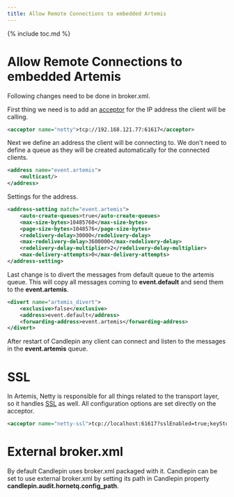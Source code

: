 ```yaml
---
title: Allow Remote Connections to embedded Artemis 
---
```

{% include toc.md %}

# Allow Remote Connections to embedded Artemis


Following changes need to be done in broker.xml.

First thing we need is to add an [acceptor](https://activemq.apache.org/components/artemis/documentation/1.0.0/configuring-transports.html) for the IP address the client will be calling.
```xml
<acceptor name="netty">tcp://192.168.121.77:61617</acceptor>
```

Next we define an address the client will be connecting to. We don't need to define a queue as they will be created automatically for the connected clients.

```xml
<address name="event.artemis">
    <multicast/>
</address>
```

Settings for the address.
```xml
<address-setting match="event.artemis">
    <auto-create-queues>true</auto-create-queues>
    <max-size-bytes>10485760</max-size-bytes>
    <page-size-bytes>1048576</page-size-bytes>
    <redelivery-delay>30000</redelivery-delay>
    <max-redelivery-delay>3600000</max-redelivery-delay>
    <redelivery-delay-multiplier>2</redelivery-delay-multiplier>
    <max-delivery-attempts>0</max-delivery-attempts>
</address-setting>
```

Last change is to divert the messages from default queue to the artemis queue. This will copy all messages coming to **event.default** and send them to the **event.artemis**.
```xml
<divert name="artemis_divert">
    <exclusive>false</exclusive>
    <address>event.default</address>
    <forwarding-address>event.artemis</forwarding-address>
</divert>
```


After restart of Candlepin any client can connect and listen to the messages in the **event.artemis** queue.

# SSL
In Artemis, Netty is responsible for all things related to the transport layer, so it handles [SSL](https://activemq.apache.org/components/artemis/migration-documentation/ssl.html) as well. All configuration options are set directly on the acceptor.
```xml
<acceptor name="netty-ssl">tcp://localhost:61617?sslEnabled=true;keyStorePath=${data.dir}/../etc/broker.ks;keyStorePassword=password;needClientAuth=true</acceptor>
```

# External broker.xml
By default Candlepin uses broker.xml packaged with it. Candlepin can be set to use external broker.xml by setting its path in Candlepin property **candlepin.audit.hornetq.config_path**.